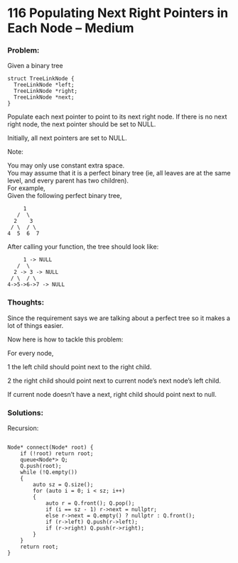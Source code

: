 # 116 Populating Next Right Pointers in Each Node – Medium

### Problem:

Given a binary tree

```
struct TreeLinkNode {
  TreeLinkNode *left;
  TreeLinkNode *right;
  TreeLinkNode *next;
}
```

Populate each next pointer to point to its next right node. If there is no next right node, the next pointer should be set to NULL.

Initially, all next pointers are set to NULL.

Note:

You may only use constant extra space.  
You may assume that it is a perfect binary tree \(ie, all leaves are at the same level, and every parent has two children\).  
For example,  
Given the following perfect binary tree,

```
     1
   /  \
  2    3
 / \  / \
4  5  6  7
```

After calling your function, the tree should look like:

```
     1 -> NULL
   /  \
  2 -> 3 -> NULL
 / \  / \
4->5->6->7 -> NULL
```

### Thoughts:

Since the requirement says we are talking about a perfect tree so it makes a lot of things easier.

Now here is how to tackle this problem:

For every node,

1 the left child should point next to the right child.

2 the right child should point next to current node’s next node’s left child.

If current node doesn’t have a next, right child should point next to null.

### Solutions:

Recursion:

```

Node* connect(Node* root) {
    if (!root) return root;
    queue<Node*> Q;
    Q.push(root);
    while (!Q.empty())
    {
        auto sz = Q.size();
        for (auto i = 0; i < sz; i++)
        {
            auto r = Q.front(); Q.pop();
            if (i == sz - 1) r->next = nullptr;
            else r->next = Q.empty() ? nullptr : Q.front();
            if (r->left) Q.push(r->left);
            if (r->right) Q.push(r->right);
        }
    }
    return root;
}
```



